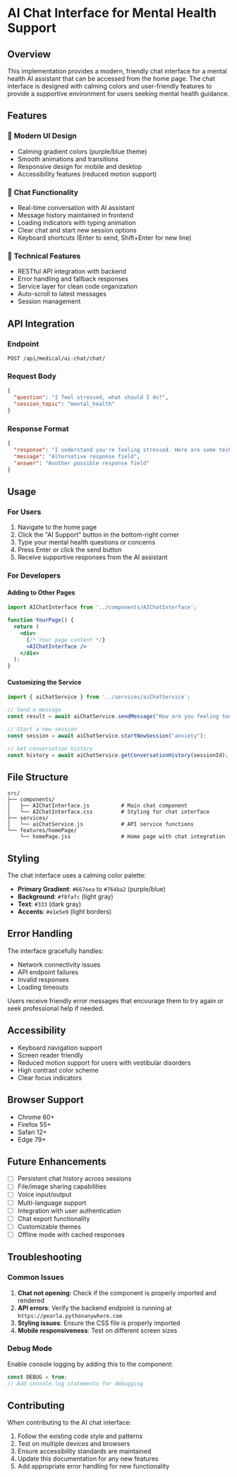 # AI Chat Interface for Mental Health Support

## Overview

This implementation provides a modern, friendly chat interface for a mental health AI assistant that can be accessed from the home page. The chat interface is designed with calming colors and user-friendly features to provide a supportive environment for users seeking mental health guidance.

## Features

### 🎨 **Modern UI Design**
- Calming gradient colors (purple/blue theme)
- Smooth animations and transitions
- Responsive design for mobile and desktop
- Accessibility features (reduced motion support)

### 💬 **Chat Functionality**
- Real-time conversation with AI assistant
- Message history maintained in frontend
- Loading indicators with typing animation
- Clear chat and start new session options
- Keyboard shortcuts (Enter to send, Shift+Enter for new line)

### 🔧 **Technical Features**
- RESTful API integration with backend
- Error handling and fallback responses
- Service layer for clean code organization
- Auto-scroll to latest messages
- Session management

## API Integration

### Endpoint
```
POST /api/medical/ai-chat/chat/
```

### Request Body
```json
{
  "question": "I feel stressed, what should I do?",
  "session_topic": "mental_health"
}
```

### Response Format
```json
{
  "response": "I understand you're feeling stressed. Here are some techniques that might help...",
  "message": "Alternative response field",
  "answer": "Another possible response field"
}
```

## Usage

### For Users
1. Navigate to the home page
2. Click the "AI Support" button in the bottom-right corner
3. Type your mental health questions or concerns
4. Press Enter or click the send button
5. Receive supportive responses from the AI assistant

### For Developers

#### Adding to Other Pages
```jsx
import AIChatInterface from '../components/AIChatInterface';

function YourPage() {
  return (
    <div>
      {/* Your page content */}
      <AIChatInterface />
    </div>
  );
}
```

#### Customizing the Service
```javascript
import { aiChatService } from '../services/aiChatService';

// Send a message
const result = await aiChatService.sendMessage("How are you feeling today?");

// Start a new session
const session = await aiChatService.startNewSession("anxiety");

// Get conversation history
const history = await aiChatService.getConversationHistory(sessionId);
```

## File Structure

```
src/
├── components/
│   ├── AIChatInterface.js          # Main chat component
│   └── AIChatInterface.css         # Styling for chat interface
├── services/
│   └── aiChatService.js            # API service functions
└── features/homePage/
    └── homePage.jsx                # Home page with chat integration
```

## Styling

The chat interface uses a calming color palette:
- **Primary Gradient**: `#667eea` to `#764ba2` (purple/blue)
- **Background**: `#f8fafc` (light gray)
- **Text**: `#333` (dark gray)
- **Accents**: `#e1e5e9` (light borders)

## Error Handling

The interface gracefully handles:
- Network connectivity issues
- API endpoint failures
- Invalid responses
- Loading timeouts

Users receive friendly error messages that encourage them to try again or seek professional help if needed.

## Accessibility

- Keyboard navigation support
- Screen reader friendly
- Reduced motion support for users with vestibular disorders
- High contrast color scheme
- Clear focus indicators

## Browser Support

- Chrome 60+
- Firefox 55+
- Safari 12+
- Edge 79+

## Future Enhancements

- [ ] Persistent chat history across sessions
- [ ] File/image sharing capabilities
- [ ] Voice input/output
- [ ] Multi-language support
- [ ] Integration with user authentication
- [ ] Chat export functionality
- [ ] Customizable themes
- [ ] Offline mode with cached responses

## Troubleshooting

### Common Issues

1. **Chat not opening**: Check if the component is properly imported and rendered
2. **API errors**: Verify the backend endpoint is running at `https://pearla.pythonanywhere.com`
3. **Styling issues**: Ensure the CSS file is properly imported
4. **Mobile responsiveness**: Test on different screen sizes

### Debug Mode

Enable console logging by adding this to the component:
```javascript
const DEBUG = true;
// Add console.log statements for debugging
```

## Contributing

When contributing to the AI chat interface:

1. Follow the existing code style and patterns
2. Test on multiple devices and browsers
3. Ensure accessibility standards are maintained
4. Update this documentation for any new features
5. Add appropriate error handling for new functionality 